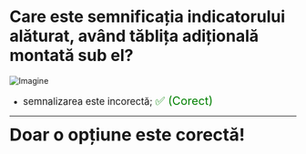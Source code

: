 # Care este semnificația indicatorului alăturat, având tăblița adițională montată sub el?

![Imagine](https://www.arr-atestate.ro/upload/img/questions/img/care-este-semnificatia-indicatorului-alaturat-avand-tablita-aditionala-montata-sub-el.jpg)

- <span style="font-size: larger;">semnalizarea este incorectă; <span style="color: green; font-size: larger;">✅ (Corect)</span></span>

---

<span style="font-size: 30px; font-weight: bold;">**Doar o opțiune este corectă!**</span>